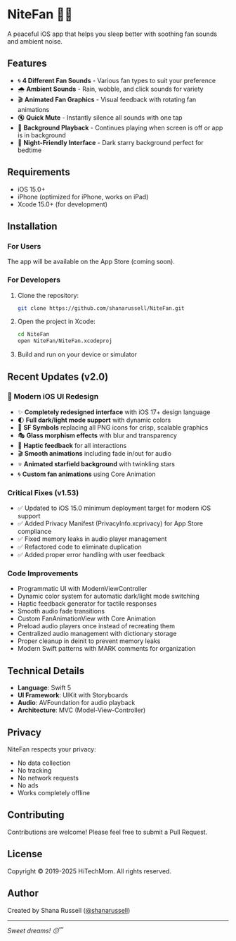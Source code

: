 # NiteFan 🌙💨

A peaceful iOS app that helps you sleep better with soothing fan sounds and ambient noise.

## Features

- 🌀 **4 Different Fan Sounds** - Various fan types to suit your preference
- 🌧️ **Ambient Sounds** - Rain, wobble, and click sounds for variety
- 🎬 **Animated Fan Graphics** - Visual feedback with rotating fan animations
- 🔇 **Quick Mute** - Instantly silence all sounds with one tap
- 📱 **Background Playback** - Continues playing when screen is off or app is in background
- 🌃 **Night-Friendly Interface** - Dark starry background perfect for bedtime

## Requirements

- iOS 15.0+
- iPhone (optimized for iPhone, works on iPad)
- Xcode 15.0+ (for development)

## Installation

### For Users
The app will be available on the App Store (coming soon).

### For Developers
1. Clone the repository:
   ```bash
   git clone https://github.com/shanarussell/NiteFan.git
   ```
2. Open the project in Xcode:
   ```bash
   cd NiteFan
   open NiteFan/NiteFan.xcodeproj
   ```
3. Build and run on your device or simulator

## Recent Updates (v2.0)

### 🎨 Modern iOS UI Redesign
- ✨ **Completely redesigned interface** with iOS 17+ design language
- 🌓 **Full dark/light mode support** with dynamic colors
- 📱 **SF Symbols** replacing all PNG icons for crisp, scalable graphics
- 🎭 **Glass morphism effects** with blur and transparency
- 📳 **Haptic feedback** for all interactions
- 🎬 **Smooth animations** including fade in/out for audio
- ⭐ **Animated starfield background** with twinkling stars
- 🌀 **Custom fan animations** using Core Animation

### Critical Fixes (v1.53)
- ✅ Updated to iOS 15.0 minimum deployment target for modern iOS support
- ✅ Added Privacy Manifest (PrivacyInfo.xcprivacy) for App Store compliance
- ✅ Fixed memory leaks in audio player management
- ✅ Refactored code to eliminate duplication
- ✅ Added proper error handling with user feedback

### Code Improvements
- Programmatic UI with ModernViewController
- Dynamic color system for automatic dark/light mode switching
- Haptic feedback generator for tactile responses
- Smooth audio fade transitions
- Custom FanAnimationView with Core Animation
- Preload audio players once instead of recreating them
- Centralized audio management with dictionary storage
- Proper cleanup in deinit to prevent memory leaks
- Modern Swift patterns with MARK comments for organization

## Technical Details

- **Language**: Swift 5
- **UI Framework**: UIKit with Storyboards
- **Audio**: AVFoundation for audio playback
- **Architecture**: MVC (Model-View-Controller)

## Privacy

NiteFan respects your privacy:
- No data collection
- No tracking
- No network requests
- No ads
- Works completely offline

## Contributing

Contributions are welcome! Please feel free to submit a Pull Request.

## License

Copyright © 2019-2025 HiTechMom. All rights reserved.

## Author

Created by Shana Russell ([@shanarussell](https://github.com/shanarussell))

---

*Sweet dreams! 😴*